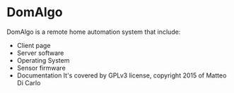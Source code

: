 # DomAlgo
DomAlgo is a remote home automation system that include:
- Client page
- Server software
- Operating System 
- Sensor firmware
- Documentation
It's covered by GPLv3 license, copyright 2015 of Matteo Di Carlo
